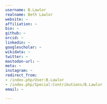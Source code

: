 ```yaml
---
username: B.Lawlor
realname: Beth Lawlor
website: ~
affiliation: ~
bio: ~
github: ~
orcid: ~
linkedin: ~
googlescholar: ~
wikidata: ~
twitter: ~
mastodon-url: ~
meta: ~
instagram: ~
redirect_from:
- /index.php/User:B.Lawlor
- /index.php/Special:Contributions/B.Lawlor
email: ~

---
```

